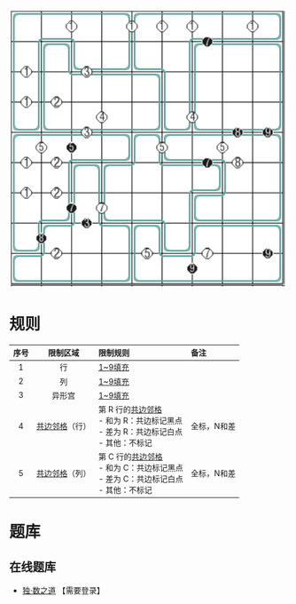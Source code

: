 ![](../../../images/sudoku/锯齿+N和差数独.png)

# 规则
| 序号 | 限制区域 | 限制规则 | 备注 |
| :---: | :---: | :--- | :--- |
| 1 | 行 | [1~9填充] | |
| 2 | 列 | [1~9填充] | |
| 3 | 异形宫 | [1~9填充] | |
| 4 | [共边邻格]（行） | 第 R 行的[共边邻格]<br/>- 和为 R：共边标记黑点<br/>- 差为 R：共边标记白点<br/>- 其他：不标记 | 全标，N和差 |
| 5 | [共边邻格]（列） | 第 C 行的[共边邻格]<br/>- 和为 C：共边标记黑点<br/>- 差为 C：共边标记白点<br/>- 其他：不标记 | 全标，N和差 |

# 题库

## 在线题库
- [独·数之道](http://www.sudokufans.org.cn/lx/game.index.php?type=nn) 【需要登录】

[1~9填充]: ../../../rules.md#1to9填充
[共边邻格]: ../../../rules.md#共边邻格
